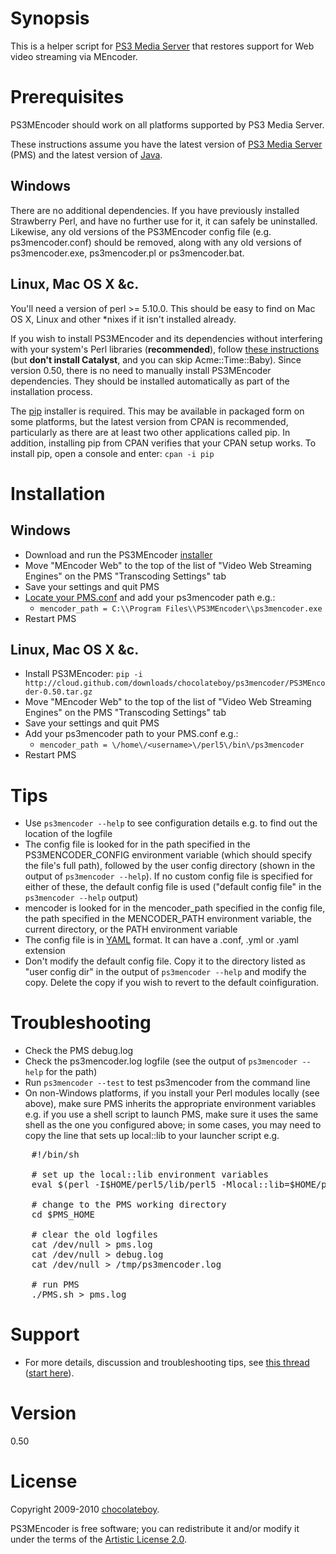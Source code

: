 # Synopsis

This is a helper script for [PS3 Media Server](http://code.google.com/p/ps3mediaserver/) that restores support for Web video streaming via MEncoder.

# Prerequisites

PS3MEncoder should work on all platforms supported by PS3 Media Server.

These instructions assume you have the latest version of [PS3 Media Server](http://ps3mediaserver.org/forum/viewtopic.php?f=2&t=3217) (PMS) and the latest version of [Java](http://www.java.com/en/download/index.jsp).

## Windows

There are no additional dependencies. If you have previously installed Strawberry Perl, and have no further use for it, it can safely be uninstalled. Likewise, any old versions of the PS3MEncoder config file (e.g. ps3mencoder.conf) should be removed, along with any old versions of ps3mencoder.exe, ps3mencoder.pl or ps3mencoder.bat.

## Linux, Mac OS X &c.

You'll need a version of perl >= 5.10.0. This should be easy to find on Mac OS X, Linux and other *nixes if it isn't installed already.

If you wish to install PS3MEncoder and its dependencies without interfering with your system's Perl libraries (**recommended**), follow [these instructions](http://perl.jonallen.info/writing/articles/install-perl-modules-without-root) (but **don't install Catalyst**, and you can skip Acme::Time::Baby). Since version 0.50, there is no need to manually install PS3MEncoder dependencies. They should be installed automatically as part of the installation process.

The [pip](http://search.cpan.org/perldoc?pip) installer is required. This may be available in packaged form on some platforms, but the latest version from CPAN is recommended, particularly as there are at least two other applications called pip. In addition, installing pip from CPAN verifies that your CPAN setup works. To install pip, open a console and enter: `cpan -i pip`

# Installation

## Windows

* Download and run the PS3MEncoder [installer](http://cloud.github.com/downloads/chocolateboy/ps3mencoder/PS3MEncoder-0.50.exe)
* Move "MEncoder Web" to the top of the list of "Video Web Streaming Engines" on the PMS "Transcoding Settings" tab
* Save your settings and quit PMS
* [Locate your PMS.conf](http://ps3mediaserver.org/forum/viewtopic.php?f=2&t=5301) and add your ps3mencoder path e.g.:
  * `mencoder_path = C:\\Program Files\\PS3MEncoder\\ps3mencoder.exe`
* Restart PMS

## Linux, Mac OS X &c.

* Install PS3MEncoder: `pip -i http://cloud.github.com/downloads/chocolateboy/ps3mencoder/PS3MEncoder-0.50.tar.gz`
* Move "MEncoder Web" to the top of the list of "Video Web Streaming Engines" on the PMS "Transcoding Settings" tab
* Save your settings and quit PMS
* Add your ps3mencoder path to your PMS.conf e.g.:
  * `mencoder_path = \/home\/<username>\/perl5\/bin\/ps3mencoder`
* Restart PMS

# Tips
* Use `ps3mencoder --help` to see configuration details e.g. to find out the location of the logfile
* The config file is looked for in the path specified in the PS3MENCODER_CONFIG environment variable (which should specify the file's full path), followed by the user config directory (shown in the output of `ps3mencoder --help`). If no custom config file is specified for either of these, the default config file is used ("default config file" in the `ps3mencoder --help` output)
* mencoder is looked for in the mencoder_path specified in the config file, the path specified in the MENCODER_PATH environment variable, the current directory, or the PATH environment variable
* The config file is in [YAML](http://en.wikipedia.org/wiki/YAML) format. It can have a .conf, .yml or .yaml extension
* Don't modify the default config file. Copy it to the directory listed as "user config dir" in the output of `ps3mencoder --help` and modify the copy. Delete the copy if you wish to revert to the default coinfiguration.

# Troubleshooting
* Check the PMS debug.log
* Check the ps3mencoder.log logfile (see the output of `ps3mencoder --help` for the path)
* Run `ps3mencoder --test` to test ps3mencoder from the command line
* On non-Windows platforms, if you install your Perl modules locally (see above), make sure PMS inherits the appropriate environment variables e.g. if you use a shell script to launch PMS, make sure it uses the same shell as the one you configured above; in some cases, you may need to copy the line that sets up local::lib to your launcher script e.g.

<pre>
    #!/bin/sh
    
    # set up the local::lib environment variables
    eval $(perl -I$HOME/perl5/lib/perl5 -Mlocal::lib=$HOME/perl5)
    
    # change to the PMS working directory
    cd $PMS_HOME

    # clear the old logfiles
    cat /dev/null > pms.log
    cat /dev/null > debug.log
    cat /dev/null > /tmp/ps3mencoder.log

    # run PMS
    ./PMS.sh > pms.log
</pre>

# Support

* For more details, discussion and troubleshooting tips, see [this thread](http://ps3mediaserver.org/forum/viewtopic.php?f=6&t=5002) ([start here](http://ps3mediaserver.org/forum/viewtopic.php?f=6&t=5002#p22479)).

# Version

0.50

# License

Copyright 2009-2010 [chocolateboy](mailto:chocolate@cpan.org).

PS3MEncoder is free software; you can redistribute it and/or modify it under the terms of the [Artistic License 2.0](http://www.opensource.org/licenses/artistic-license-2.0.php).
